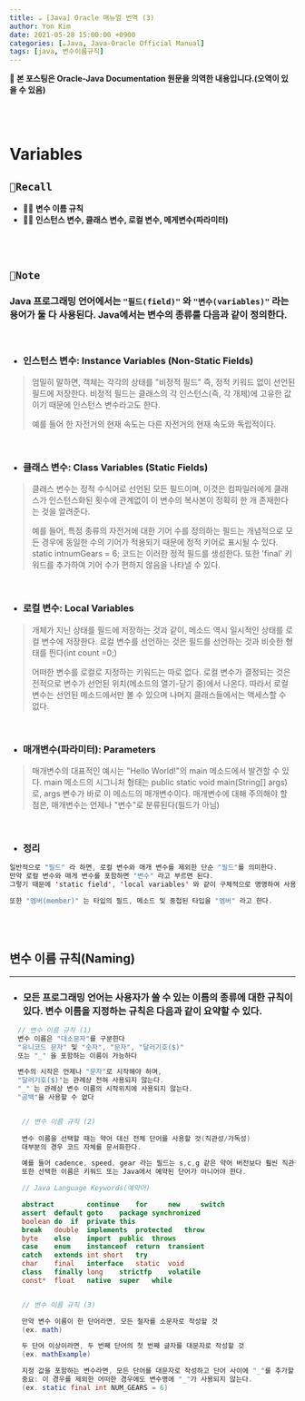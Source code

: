 ```yaml
---
title: ☕️ [Java] Oracle 매뉴얼 번역 (3)
author: Yon Kim
date: 2021-05-28 15:00:00 +0900
categories: [☕️Java, Java-Oracle Official Manual]
tags: [java, 변수이름규칙]
---
```




**👀 본 포스팅은 Oracle-Java Documentation 원문을 의역한 내용입니다.(오역이 있을 수 있음)** 


<br><br>

# **Variables**

## `🧭Recall`

- 🧙‍♂️ **변수 이름 규칙**
- 🧙‍♂️ **인스턴스 변수, 클래스 변수, 로컬 변수, 메게변수(파라미터)**

<br><br>

## `📜Note`

### Java 프로그래밍 언어에서는 `"필드(field)"` 와 `"변수(variables)"` 라는 용어가 둘 다 사용된다. Java에서는 변수의 종류를 다음과 같이 정의한다.
<br>

* ### **인스턴스 변수: Instance Variables (Non-Static Fields)**
> 엄밀히 말하면, 객체는 각각의 상태를 "비정적 필드" 즉, 정적 키워드 없이 선언된 필드에 저장한다. 비정적 필드는 클래스의 각 인스턴스(즉, 각 개체)에 고유한 값이기 때문에 인스턴스 변수라고도 한다. <p>예를 들어 한 자전거의 현재 속도는 다른 자전거의 현재 속도와 독립적이다.</p>

<br>

* ### **클래스 변수: Class Variables (Static Fields)**
> <p>클래스 변수는 정적 수식어로 선언된 모든 필드이며, 이것은 컴파일러에게 클래스가 인스턴스화된 횟수에 관계없이 이 변수의 복사본이 정확히 한 개 존재한다는 것을 알려준다.</p>예를 들어, 특정 종류의 자전거에 대한 기어 수를 정의하는 필드는 개념적으로 모든 경우에 동일한 수의 기어가 적용되기 때문에 정적 키어로 표시될 수 있다. static intnumGears = 6; 코드는 이러한 정적 필드를 생성한다. 또한 'final' 키워드를 추가하여 기어 수가 편하지 않음을 나타낼 수 있다.

<br>

* ### **로컬 변수: Local Variables**
><p>개체가 지닌 상태를 필드에 저장하는 것과 같이, 메소드 역시 일시적인 상태를 로컬 변수에 저장한다. 로컬 변수를 선언하는 것은 필드를 선언하는 것과 비슷한 형태를 띈다(int count =0;)</p> 어떠한 변수를 로컬로 지정하는 키워드는 따로 없다. 로컬 변수가 결정되는 것은 전적으로 변수가 선언된 위치(메소드의 열기-닫기 중)에서 나온다. 따라서 로컬 변수는 선언된 메소드에서만 볼 수 있으며 나머지 클래스들에서는 액세스할 수 없다.

<br>

* ### **매개변수(파라미터): Parameters**
><p>매개변수의 대표적인 예시는 "Hello World!"의 main 메소드에서 발견할 수 있다. main 메소드의 시그니처 형태는 public static void main(String[] args)로, args 변수가 바로 이 메소드의 매개변수이다. 매개변수에 대해 주의해야 할 점은, 매개변수는 언제나 "변수"로 분류된다(필드가 아님) </p>

<br>

* ### **정리**

```java
일반적으로 "필드" 라 하면, 로컬 변수와 매개 변수를 제외한 단순 "필드"를 의미한다.
만약 로컬 변수와 매게 변수를 포함하면 "변수" 라고 부르면 된다. 
그렇기 때문에 'static field', 'local variables' 와 같이 구체적으로 명명하여 사용한다.

또한 "멤버(member)" 는 타입의 필드, 메소드 및 중첩된 타입을 "멤버" 라고 한다.
```

<br>
<br>

## **변수 이름 규칙(Naming)**
---


* ### **모든 프로그래밍 언어는 사용자가 쓸 수 있는 이름의 종류에 대한 규칙이 있다. 변수 이름을 지정하는 규칙은 다음과 같이 요약할 수 있다.**


 ```java
   // 변수 이름 규칙 (1)    
   변수 이름은 "대소문자"를 구분한다
   "유니코드 문자" 및 "숫자", "문자", "달러기호($)" 
   또는 "_" 을 포함하는 이름이 가능하다

   변수의 시작은 언제나 "문자"로 시작해야 하며, 
   "달러기호($)"는 관례상 전혀 사용되지 않는다.
   "_" 는 관례상 변수 이름의 시작위치에 사용되지 않는다.
   "공백"을 사용할 수 없다

 ```

 ```java

    // 변수 이름 규칙 (2)
    
    변수 이름을 선택할 때는 약어 대신 전체 단어를 사용할 것(직관성/가독성)
    대부분의 경우 코드 자체를 문서화한다.

    예를 들어 cadence, speed, gear 라는 필드는 s,c,g 같은 약어 버전보다 훨씬 직관적이다.
    또한 선택한 이름은 키워드 또는 Java에서 예약된 단어가 아니어야 한다.

    // Java Language Keywords(예약어)

    abstract    	continue	for	    new	    switch
    assert	default	goto	package	synchronized
    boolean	do	if	private	this
    break	double	implements	protected	throw
    byte	else	import	public	throws
    case	enum	instanceof	return	transient
    catch	extends	int	short	try
    char	final	interface	static	void
    class	finally	long	strictfp	volatile
    const*	float	native	super	while

 ```

 ```java
 
    // 변수 이름 규칙 (3)

    만약 변수 이름이 한 단어라면, 모든 철자를 소문자로 작성할 것        
    (ex. math)

    두 단어 이상이라면, 두 번째 단어의 첫 번째 글자를 대문자로 작성할 것
    (ex. mathExample)

    지정 값을 포함하는 변수라면, 모든 단어를 대문자로 작성하고 단어 사이에 "_"를 추가할 것
    중요: 이 경우를 제외한 어떠한 경우에도 변수명에 "_"가 사용되지 않는다.
    (ex. static final int NUM_GEARS = 6)

 ```
